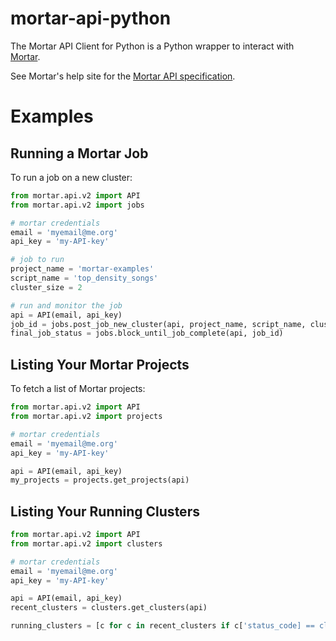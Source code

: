 # mortar-api-python

The Mortar API Client for Python is a Python wrapper to interact with [Mortar](http://www.mortardata.com/).

See Mortar's help site for the [Mortar API specification](http://help.mortardata.com/reference/api/api_version_2).

# Examples

## Running a Mortar Job

To run a job on a new cluster:

```python
from mortar.api.v2 import API
from mortar.api.v2 import jobs

# mortar credentials
email = 'myemail@me.org'
api_key = 'my-API-key'

# job to run
project_name = 'mortar-examples'
script_name = 'top_density_songs'
cluster_size = 2

# run and monitor the job
api = API(email, api_key)
job_id = jobs.post_job_new_cluster(api, project_name, script_name, cluster_size)
final_job_status = jobs.block_until_job_complete(api, job_id)
```

## Listing Your Mortar Projects

To fetch a list of Mortar projects:

```python
from mortar.api.v2 import API
from mortar.api.v2 import projects

# mortar credentials
email = 'myemail@me.org'
api_key = 'my-API-key'

api = API(email, api_key)
my_projects = projects.get_projects(api)
```

## Listing Your Running Clusters

```python
from mortar.api.v2 import API
from mortar.api.v2 import clusters

# mortar credentials
email = 'myemail@me.org'
api_key = 'my-API-key'

api = API(email, api_key)
recent_clusters = clusters.get_clusters(api)

running_clusters = [c for c in recent_clusters if c['status_code] == clusters.CLUSTER_STATUS_RUNNING]
```
